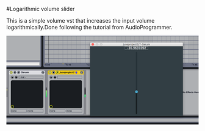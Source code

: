#Logarithmic volume slider

This is a simple volume vst that increases the input volume logarithmically.Done following the tutorial from AudioProgrammer.

![screenshot](/screenshots/preview.png)

